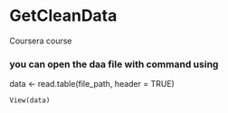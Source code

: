 # GetCleanData

Coursera course

### you can open the daa file with command using

data <- read.table(file_path, header = TRUE) 

    View(data)
